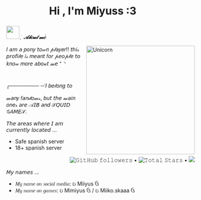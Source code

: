 <h1 align="center"><b>Hi , I'm Miyuss :3 </b><img **https://cdn.cdnstep.com/30hZZq5UKW6icz42GztD/0-1.thumb128.webp" width**" width="35"></h1>

###
<img src="https://i.pinimg.com/originals/93/ac/5f/93ac5fcb6116acf9e329a9e23cdd9be1.gif" width="35px">&nbsp;***ֺ  ָ  𝒜𝒷𝑜𝓊𝓉 𝓂𝑒    ֙***


<img align="right" width=290px alt="Unicorn" src="https://i.pinimg.com/originals/a8/6a/d8/a86ad8ef8c7b2c30d751e72118050919.gif" />

  𝐼 𝘢𝘮 𝘢 𝑝𝘰𝘯𝑦 𝘵𝘰𝓌𝑛 𝓅𝓁𝘢𝑦𝑒𝑟!! 𝘵ℎ𝘪𝓈 𝘱𝘳𝘰𝘧𝘪𝓁𝘦 𝑖𝓈 𝑚𝘦𝘢𝑛𝘵 𝑓𝘰𝑟 𝓅𝘦𝘰𝓅𝓁𝘦 𝘵𝘰 𝘬𝑛𝘰𝓌
  𝑚𝘰𝑟𝘦 𝘢𝑏𝘰𝓊𝘵 𝓂𝘦  ⁺◝ㅤ
ㅤㅤㅤㅤㅤㅤ

╭────────
─་𝐼 𝑏𝘦𝓁𝘰𝑛𝘨 𝘵𝘰 𝓂𝘢𝑛𝑦 𝑓𝘢𝑛𝒹𝘰𝓂𝓈, 𝑏𝘶𝘵 𝘵𝘩𝘦 𝓂𝘢𝘪𝑛 𝘰𝑛𝘦𝓈 𝘢𝑟𝘦 𝒜𝘐𝘉
𝘢𝑛𝘥 𝒮𝘘𝘜𝘐𝘋 𝒢𝘈𝘔𝘌𝒮.


 𝘛𝘩𝘦 𝘢𝘳𝘦𝘢𝘴 𝘸𝘩𝘦𝘳𝘦 𝘐 𝘢𝘮 𝘤𝘶𝘳𝘳𝘦𝘯𝘵𝘭𝘺 𝘭𝘰𝘤𝘢𝘵𝘦𝘥 ...
  - Safe spanish server
  - 18+ spanish server

<p align="right"> 
  <img alt="𝙶𝚒𝚝𝙷𝚞𝚋 𝚏𝚘𝚕𝚕𝚘𝚠𝚎𝚛𝚜" src="https://img.shields.io/github/followers/Miiyus?label=Followers&style=social"> •
  <img src="https://img.shields.io/github/stars/Miiyus?label=Stars" alt="𝚃𝚘𝚝𝚊𝚕 𝚂𝚝𝚊𝚛𝚜"> •
  <a href="https://github.com/sponsors/Miiyus"><img src="https://img.shields.io/static/v1?label=Sponsor&message=%E2%9D%A4&logo=GitHub&color=%13fe8e86"/></a>
 
𝘔𝘺 𝘯𝘢𝘮𝘦𝘴 ... 
- 𝑀𝑦 𝑛𝑎𝑚𝑒 𝑜𝑛 𝑠𝑜𝑐𝑖𝑎𝑙 𝑚𝑒𝑑𝑖𝑎: ઇ Miiyus ઉ
- 𝑀𝑦 𝑛𝑎𝑚𝑒 𝑜𝑛 𝑔𝑎𝑚𝑒𝑠:  ઇ Mimiyus ઉ / ઇ Miiko.skaaa ઉ

 


###

